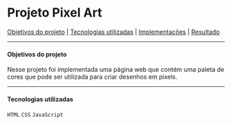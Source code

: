 # Projeto Pixel Art

[Objetivos do projeto](#objetivos-do-projeto) | [Tecnologias utilizadas](#tecnologias-utilizadas) | [Implementações](#implementações) | [Resultado](#resultado)

---

#### Objetivos do projeto

Nesse projeto foi implementada uma página web que contém uma paleta de cores que pode ser utilizada para criar desenhos em pixels. 

---

#### Tecnologias utilizadas

`HTML`
`CSS`
`JavaScript`
